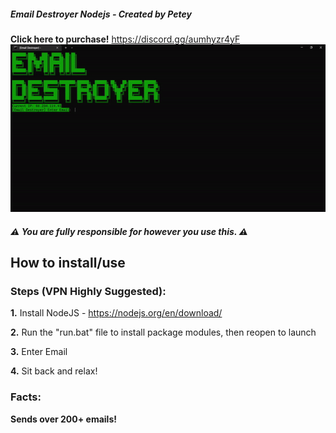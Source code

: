 ##### Email Destroyer Nodejs - Created by Petey
**Click here to purchase!** https://discord.gg/aumhyzr4yF
![](https://github.com/Petey1337/email-destroyer/blob/main/email-destroyer.gif?raw=true)
##### ⚠️ You are fully responsible for however you use this. ⚠️

## How to install/use

### Steps (VPN Highly Suggested):

  **1.** Install NodeJS - https://nodejs.org/en/download/

  **2.** Run the "run.bat" file to install package modules, then reopen to launch

  **3.** Enter Email

  **4.** Sit back and relax!

  ### Facts:

  **Sends over 200+ emails!**
